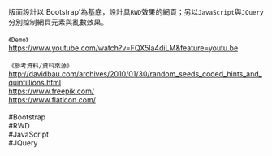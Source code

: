 版面設計以'Bootstrap'為基底，設計具`RWD`效果的網頁；另以`JavaScript`與`JQuery`分別控制網頁元素與亂數效果。
<br>
<br>
`《Demo》` 
<br>
https://www.youtube.com/watch?v=FQX5la4diLM&feature=youtu.be
<br>
<br>
`《參考資料/資料來源》`
<br>
http://davidbau.com/archives/2010/01/30/random_seeds_coded_hints_and_quintillions.html<br>https://www.freepik.com/<br>https://www.flaticon.com/
<br>
<br>
#Bootstrap<br>#RWD<br>#JavaScript<br>#JQuery
